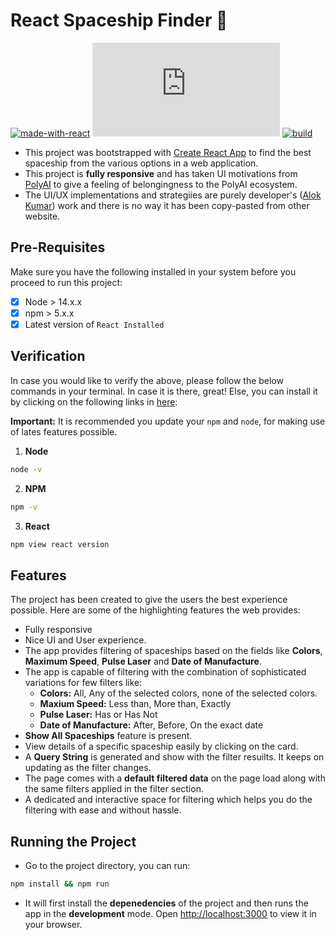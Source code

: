 # React Spaceship Finder 🚀

[![made-with-react](https://img.shields.io/badge/Made%20with-React-1f425f.svg)](https://reactjs.org/)
[![GitHub license](https://badgen.net/github/license/Naereen/Strapdown.js)](https://github.com/Naereen/StrapDown.js/blob/master/LICENSE)
[![build](https://img.shields.io/appveyor/build/gruntjs/grunt)](https://pub.dev/packages/flutter_bounce#-analysis-tab-)

- This project was bootstrapped with [Create React App](https://github.com/facebook/create-react-app) to find the best spaceship from the various options in a web application.
- This project is **fully responsive** and has taken UI motivations from [PolyAI](https://poly.ai/) to give a feeling of belongingness to the PolyAI ecosystem.
- The UI/UX implementations and strategiies are purely developer's ([Alok Kumar](https://github.com/aloklearning)) work and there is no way it has been copy-pasted from other website.

## Pre-Requisites

Make sure you have the following installed in your system before you proceed to run this project:
- [x] Node > 14.x.x
- [x] npm > 5.x.x
- [x] Latest version of `React Installed`

## Verification

In case you would like to verify the above, please follow the below commands in your terminal. In case it is there, great! Else, you can install it by clicking on the following links in [here]():

**Important:** It is recommended you update your `npm` and `node`, for making use of lates features possible.

1. **Node**

```bash
node -v
```

2. **NPM**

```bash
npm -v
```

3. **React**

```bash
npm view react version
```

## Features

The project has been created to give the users the best experience possible. Here are some of the highlighting features the web provides:

- Fully responsive
- Nice UI and User experience.
- The app provides filtering of spaceships based on the fields like **Colors**, **Maximum Speed**, **Pulse Laser** and **Date of Manufacture**.
- The app is capable of filtering with the combination of sophisticated variations for few filters like:
    - **Colors:** All, Any of the selected colors, none of the selected colors.
    - **Maxium Speed:** Less than, More than, Exactly
    - **Pulse Laser:** Has or Has Not
    - **Date of Manufacture:** After, Before, On the exact date
- **Show All Spaceships** feature is present.
- View details of a specific spaceship easily by clicking on the card.
- A **Query String** is generated and show with the filter resuilts. It keeps on updating as the filter changes.
- The page comes with a **default filtered data** on the page load along with the same filters applied in the filter section.
- A dedicated and interactive space for filtering which helps you do the filtering with ease and without hassle.

## Running the Project

- Go to the project directory, you can run:

```bash
npm install && npm run
```

- It will first install the **depenedencies** of the project and then runs the app in the **development** mode. Open [http://localhost:3000](http://localhost:3000) to view it in your browser.
